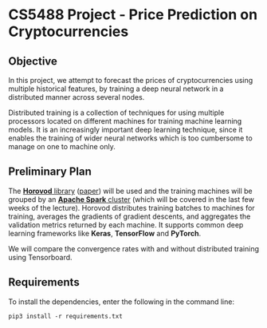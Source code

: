 # CS5488 Project - Price Prediction on Cryptocurrencies

## Objective
In this project, we attempt to forecast the prices of cryptocurrencies using multiple historical features, by training a deep neural network in a distributed manner across several nodes. 

Distributed training is a collection of techniques for using multiple processors located on different machines for training machine learning models. It is an increasingly important deep learning technique, since it enables the training of wider neural networks which is too cumbersome to manage on one to machine only. 

## Preliminary Plan
The [**Horovod** library](https://github.com/horovod/horovod) ([paper](https://towardsdatascience.com/paper-summary-horovod-fast-and-easy-distributed-deep-learning-in-tensorflow-5be535c748d1)) will be used and the training machines will be grouped by an [**Apache Spark** cluster](https://horovod.readthedocs.io/en/stable/spark_include.html) (which will be covered in the last few weeks of the lecture). Horovod distributes training batches to machines for training, averages the gradients of gradient descents, and aggregates the validation metrics returned by each machine. It supports common deep learning frameworks like **Keras**, **TensorFlow** and **PyTorch**.

We will compare the convergence rates with and without distributed training using Tensorboard.

## Requirements
To install the dependencies, enter the following in the command line:
```
pip3 install -r requirements.txt
```
